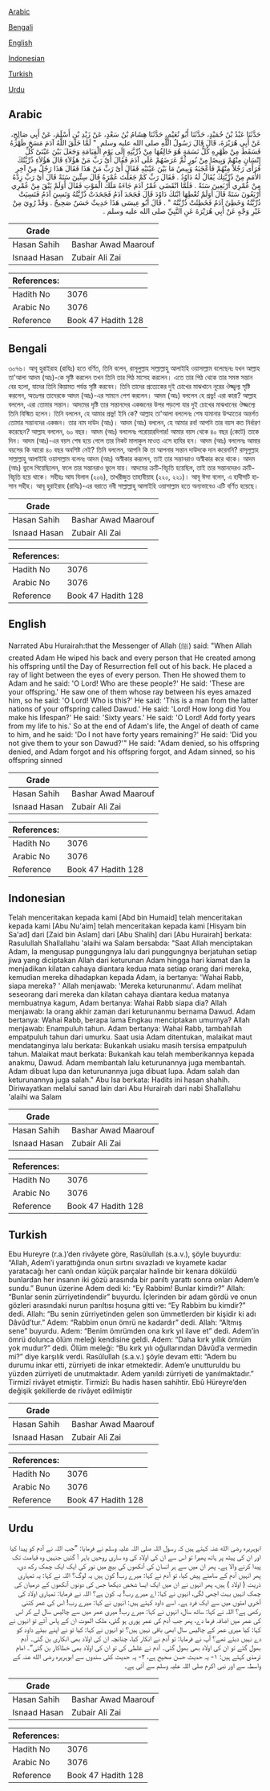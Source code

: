 [Arabic](#arabic)

[Bengali](#bengali)

[English](#english)

[Indonesian](#indonesian)

[Turkish](#turkish)

[Urdu](#urdu)

## Arabic


<div dir="rtl" lang="ar" style={{fontSize:'larger',backgroundColor:'#f8f9fa',padding:20}}>
حَدَّثَنَا عَبْدُ بْنُ حُمَيْدٍ، حَدَّثَنَا أَبُو نُعَيْمٍ، حَدَّثَنَا هِشَامُ بْنُ سَعْدٍ، عَنْ زَيْدِ بْنِ أَسْلَمَ، عَنْ أَبِي صَالِحٍ، عَنْ أَبِي هُرَيْرَةَ، قَالَ قَالَ رَسُولُ اللَّهِ صلى الله عليه وسلم ‏ "‏ لَمَّا خَلَقَ اللَّهُ آدَمَ مَسَحَ ظَهْرَهُ فَسَقَطَ مِنْ ظَهْرِهِ كُلُّ نَسَمَةٍ هُوَ خَالِقُهَا مِنْ ذُرِّيَّتِهِ إِلَى يَوْمِ الْقِيَامَةِ وَجَعَلَ بَيْنَ عَيْنَىْ كُلِّ إِنْسَانٍ مِنْهُمْ وَبِيصًا مِنْ نُورٍ ثُمَّ عَرَضَهُمْ عَلَى آدَمَ فَقَالَ أَىْ رَبِّ مَنْ هَؤُلاَءِ قَالَ هَؤُلاَءِ ذُرِّيَّتُكَ فَرَأَى رَجُلاً مِنْهُمْ فَأَعْجَبَهُ وَبِيصُ مَا بَيْنَ عَيْنَيْهِ فَقَالَ أَىْ رَبِّ مَنْ هَذَا فَقَالَ هَذَا رَجُلٌ مِنْ آخِرِ الأُمَمِ مِنْ ذُرِّيَّتِكَ يُقَالُ لَهُ دَاوُدُ ‏.‏ فَقَالَ رَبِّ كَمْ جَعَلْتَ عُمْرَهُ قَالَ سِتِّينَ سَنَةً قَالَ أَىْ رَبِّ زِدْهُ مِنْ عُمْرِي أَرْبَعِينَ سَنَةً ‏.‏ فَلَمَّا انْقَضَى عُمْرُ آدَمَ جَاءَهُ مَلَكُ الْمَوْتِ فَقَالَ أَوَلَمْ يَبْقَ مِنْ عُمْرِي أَرْبَعُونَ سَنَةً قَالَ أَوَلَمْ تُعْطِهَا ابْنَكَ دَاوُدَ قَالَ فَجَحَدَ آدَمُ فَجَحَدَتْ ذُرِّيَّتُهُ وَنَسِيَ آدَمُ فَنَسِيَتْ ذُرِّيَّتُهُ وَخَطِئَ آدَمُ فَخَطِئَتْ ذُرِّيَّتُهُ ‏"‏ ‏.‏ قَالَ أَبُو عِيسَى هَذَا حَدِيثٌ حَسَنٌ صَحِيحٌ ‏.‏ وَقَدْ رُوِيَ مِنْ غَيْرِ وَجْهٍ عَنْ أَبِي هُرَيْرَةَ عَنِ النَّبِيِّ صلى الله عليه وسلم ‏.‏
</div>
<div style={{backgroundColor:'#f8f9fa',padding:20, marginBottom: 10}}><table> <thead> <tr> <th>Grade</th> <th></th> </tr> </thead> <tbody> <tr><td>Hasan Sahih</td><td>Bashar Awad Maarouf</td></tr><tr><td>Isnaad Hasan</td><td>Zubair Ali Zai</td></tr></tbody></table><table> <thead> <tr> <th>References:</th> <th></th> </tr> </thead> <tbody><tr><td>Hadith No</td><td>3076</td></tr><tr><td>Arabic No</td><td>3076</td></tr><tr><td>Reference</td><td>Book 47 Hadith 128</td></tr></tbody></table></div>

## Bengali


<div dir="ltr" lang="bn" style={{fontSize:'larger',backgroundColor:'#f8f9fa',padding:20}}>
৩০৭৬। আবূ হুরাইরাহ (রাযিঃ) হতে বর্ণিত, তিনি বলেন, রাসূলুল্লাহ সাল্লাল্লাহু আলাইহি ওয়াসাল্লাম বলেছেনঃ যখন আল্লাহ তা'আলা আদম (আঃ)-কে সৃষ্টি করলেন তখন তিনি তার পিঠ মাসেহ করলেন। এতে তার পিঠ থেকে তার সমস্ত সন্তান বের হলো, যাদের তিনি কিয়ামত পর্যন্ত সৃষ্টি করবেন। তিনি তাদের প্রত্যেকের দুই চোখের মাঝখানে নূরের ঔজ্জ্বল্য সৃষ্টি করলেন, অতঃপর তাদেরকে আদম (আঃ)-এর সামনে পেশ করলেন। আদম (আঃ) বললেন হে প্ৰভু! এরা কারা? আল্লাহ বললেন, এরা তোমার সন্তান। আদমের দৃষ্টি তার সন্তানদের একজনের উপর পড়লো যার দুই চোখের মাঝখানের ঔজ্জল্যে তিনি বিস্মিত হলেন। তিনি বললেন, হে আমার প্রভু! ইনি কে? আল্লাহ তা'আলা বললেনঃ শেষ যামানার উম্মাতের অন্তর্গত তোমার সন্তানদের একজন। তার নাম দাউদ (আঃ)। আদম (আঃ) বললেন, হে আমার রব! আপনি তার বয়স কত নির্ধারণ করেছেন? আল্লাহ বললেন, ৬০ বছর। আদম (আঃ) বললেনঃ পরোয়ারদিগার! আমার বয়স থেকে ৪০ বছর (কেটে) তাকে দিন। আদম (আঃ)-এর বয়স শেষ হয়ে গেলে তার নিকট মালাকুল মাওত এসে হাযির হন। আদম (আঃ) বললেনঃ আমার বয়সের কি আরো ৪০ বছর অবশিষ্ট নেই? তিনি বললেন, আপনি কি তা আপনার সন্তান দাউদকে দান করেননি? রাসূলুল্লাহ সাল্লাল্লাহু আলাইহি ওয়াসাল্লাম বলেনঃ আদম (আঃ) অস্বীকার করলেন, তাই তার সন্তানরাও অস্বীকার করে থাকে। আদম (আঃ) ভুলে গিয়েছিলেন, ফলে তার সন্তানরাও ভুলে যায়। আদমের ক্রটি-বিচূতি হয়েছিল, তাই তার সন্তানদেরও ক্রটি-বিচূতি হয়ে থাকে। সহীহঃ আয যিলাল (২০৬), তাখরীজুত তাহাবীয়াহ (২২০, ২২১)। আবূ ঈসা বলেন, এ হাদীসটি হাসান সহীহ। আবূ হুরাইরাহ (রাযিঃ)-এর বরাতে নবী সাল্লাল্লাহু আলাইহি ওয়াসাল্লাম হতে অন্যভাবেও এটি বর্ণিত হয়েছে।
</div>
<div style={{backgroundColor:'#f8f9fa',padding:20, marginBottom: 10}}><table> <thead> <tr> <th>Grade</th> <th></th> </tr> </thead> <tbody> <tr><td>Hasan Sahih</td><td>Bashar Awad Maarouf</td></tr><tr><td>Isnaad Hasan</td><td>Zubair Ali Zai</td></tr></tbody></table><table> <thead> <tr> <th>References:</th> <th></th> </tr> </thead> <tbody><tr><td>Hadith No</td><td>3076</td></tr><tr><td>Arabic No</td><td>3076</td></tr><tr><td>Reference</td><td>Book 47 Hadith 128</td></tr></tbody></table></div>

## English


<div dir="ltr" lang="en" style={{fontSize:'larger',backgroundColor:'#f8f9fa',padding:20}}>
Narrated Abu Hurairah:that the Messenger of Allah (ﷺ) said: "When Allah created Adam He wiped his back and every person that He created among his offspring until the Day of Resurrection fell out of his back. He placed a ray of light between the eyes of every person. Then He showed them to Adam and he said: 'O Lord! Who are these people?' He said: 'These are your offspring.' He saw one of them whose ray between his eyes amazed him, so he said: 'O Lord! Who is this?' He said: 'This is a man from the latter nations of your offspring called Dawud.' He said: 'Lord! How long did You make his lifespan?' He said: 'Sixty years.' He said: 'O Lord! Add forty years from my life to his.' So at the end of Adam's life, the Angel of death of came to him, and he said: 'Do I not have forty years remaining?' He said: 'Did you not give them to your son Dawud?'" He said: "Adam denied, so his offspring denied, and Adam forgot and his offspring forgot, and Adam sinned, so his offspring sinned
</div>
<div style={{backgroundColor:'#f8f9fa',padding:20, marginBottom: 10}}><table> <thead> <tr> <th>Grade</th> <th></th> </tr> </thead> <tbody> <tr><td>Hasan Sahih</td><td>Bashar Awad Maarouf</td></tr><tr><td>Isnaad Hasan</td><td>Zubair Ali Zai</td></tr></tbody></table><table> <thead> <tr> <th>References:</th> <th></th> </tr> </thead> <tbody><tr><td>Hadith No</td><td>3076</td></tr><tr><td>Arabic No</td><td>3076</td></tr><tr><td>Reference</td><td>Book 47 Hadith 128</td></tr></tbody></table></div>

## Indonesian


<div dir="ltr" lang="id" style={{fontSize:'larger',backgroundColor:'#f8f9fa',padding:20}}>
Telah menceritakan kepada kami [Abd bin Humaid] telah menceritakan kepada kami [Abu Nu'aim] telah menceritakan kepada kami [Hisyam bin Sa'ad] dari [Zaid bin Aslam] dari [Abu Shalih] dari [Abu Hurairah] berkata: Rasulullah Shallallahu 'alaihi wa Salam bersabda: "Saat Allah menciptakan Adam, Ia mengusap punggungnya lalu dari punggungnya berjatuhan setiap jiwa yang diciptakan Allah dari keturunan Adam hingga hari kiamat dan Ia menjadikan kilatan cahaya diantara kedua mata setiap orang dari mereka, kemudian mereka dihadapkan kepada Adam, ia bertanya: 'Wahai Rabb, siapa mereka? ' Allah menjawab: 'Mereka keturunanmu'. Adam melihat seseorang dari mereka dan kilatan cahaya diantara kedua matanya membuatnya kagum, Adam bertanya: Wahai Rabb siapa dia? Allah menjawab: Ia orang akhir zaman dari keturunanmu bernama Dawud. Adam bertanya: Wahai Rabb, berapa lama Engkau menciptakan umurnya? Allah menjawab: Enampuluh tahun. Adam bertanya: Wahai Rabb, tambahilah empatpuluh tahun dari umurku. Saat usia Adam ditentukan, malaikat maut mendatanginya lalu berkata: Bukankah usiaku masih tersisa empatpuluh tahun. Malaikat maut berkata: Bukankah kau telah memberikannya kepada anakmu, Dawud. Adam membantah lalu keturunannya juga membantah. Adam dibuat lupa dan keturunannya juga dibuat lupa. Adam salah dan keturunannya juga salah." Abu Isa berkata: Hadits ini hasan shahih. Diriwayatkan melalui sanad lain dari Abu Hurairah dari nabi Shallallahu 'alaihi wa Salam
</div>
<div style={{backgroundColor:'#f8f9fa',padding:20, marginBottom: 10}}><table> <thead> <tr> <th>Grade</th> <th></th> </tr> </thead> <tbody> <tr><td>Hasan Sahih</td><td>Bashar Awad Maarouf</td></tr><tr><td>Isnaad Hasan</td><td>Zubair Ali Zai</td></tr></tbody></table><table> <thead> <tr> <th>References:</th> <th></th> </tr> </thead> <tbody><tr><td>Hadith No</td><td>3076</td></tr><tr><td>Arabic No</td><td>3076</td></tr><tr><td>Reference</td><td>Book 47 Hadith 128</td></tr></tbody></table></div>

## Turkish


<div dir="ltr" lang="tr" style={{fontSize:'larger',backgroundColor:'#f8f9fa',padding:20}}>
Ebu Hureyre (r.a.)’den rivâyete göre, Rasûlullah (s.a.v.), şöyle buyurdu: “Allah, Adem’i yarattığında onun sırtını sıvazladı ve kıyamete kadar yaratacağı her canlı ondan küçük parçalar halinde bir kenara döküldü bunlardan her insanın iki gözü arasında bir parıltı yarattı sonra onları Adem’e sundu.” Bunun üzerine Adem dedi ki: “Ey Rabbim! Bunlar kimdir?” Allah: “Bunlar senin zürriyetindendir” buyurdu. İçlerinden bir adam gördü ve onun gözleri arasındaki nurun parıltısı hoşuna gitti ve: “Ey Rabbim bu kimdir?” dedi. Allah: “Bu senin zürriyetinden gelen son ümmetlerden bir kişidir ki adı Dâvûd’tur.” Adem: “Rabbim onun ömrü ne kadardır” dedi. Allah: “Altmış sene” buyurdu. Adem: “Benim ömrümden ona kırk yıl ilave et” dedi. Adem’in ömrü dolunca ölüm meleği kendisine geldi. Adem: “Daha kırk yıllık ömrüm yok mudur?” dedi. Ölüm meleği: “Bu kırk yılı oğullarından Dâvûd’a vermedin mi?” diye karşılık verdi. Rasûlullah (s.a.v.) şöyle devam etti: “Adem bu durumu inkar etti, zürriyeti de inkar etmektedir. Adem’e unutturuldu bu yüzden zürriyeti de unutmaktadır. Adem yanıldı zürriyeti de yanılmaktadır.” Tirmizî rivâyet etmiştir. Tirmizî: Bu hadis hasen sahihtir. Ebû Hüreyre’den değişik şekillerde de rivâyet edilmiştir
</div>
<div style={{backgroundColor:'#f8f9fa',padding:20, marginBottom: 10}}><table> <thead> <tr> <th>Grade</th> <th></th> </tr> </thead> <tbody> <tr><td>Hasan Sahih</td><td>Bashar Awad Maarouf</td></tr><tr><td>Isnaad Hasan</td><td>Zubair Ali Zai</td></tr></tbody></table><table> <thead> <tr> <th>References:</th> <th></th> </tr> </thead> <tbody><tr><td>Hadith No</td><td>3076</td></tr><tr><td>Arabic No</td><td>3076</td></tr><tr><td>Reference</td><td>Book 47 Hadith 128</td></tr></tbody></table></div>

## Urdu


<div dir="rtl" lang="ur" style={{fontSize:'larger',backgroundColor:'#f8f9fa',padding:20}}>
ابوہریرہ رضی الله عنہ کہتے ہیں کہ رسول اللہ صلی اللہ علیہ وسلم نے فرمایا: ”جب اللہ نے آدم کو پیدا کیا اور ان کی پیٹھ پر ہاتھ پھیرا تو اس سے ان کی اولاد کی وہ ساری روحیں باہر آ گئیں جنہیں وہ قیامت تک پیدا کرنے والا ہے۔ پھر ان میں سے ہر انسان کی آنکھوں کی بیچ میں نور کی ایک ایک چمک رکھ دی، پھر انہیں آدم کے سامنے پیش کیا، تو آدم نے کہا: میرے رب! کون ہیں یہ لوگ؟ اللہ نے کہا: یہ تمہاری ذریت ( اولاد ) ہیں، پھر انہوں نے ان میں ایک ایسا شخص دیکھا جس کی دونوں آنکھوں کے درمیان کی چمک انہیں بہت اچھی لگی، انہوں نے کہا: اے میرے رب! یہ کون ہے؟ اللہ نے فرمایا: تمہاری اولاد کی آخری امتوں میں سے ایک فرد ہے۔ اسے داود کہتے ہیں: انہوں نے کہا: میرے رب! اس کی عمر کتنی رکھی ہے؟ اللہ نے کہا: ساٹھ سال، انہوں نے کہا: میرے رب! میری عمر میں سے چالیس سال لے کر اس کی عمر میں اضافہ فرما دے، پھر جب آدم کی عمر پوری ہو گئی، ملک الموت ان کے پاس آئے تو انہوں نے کہا: کیا میری عمر کے چالیس سال ابھی باقی نہیں ہیں؟ تو انہوں نے کہا: کیا تو نے اپنے بیٹے داود کو دے نہیں دیئے تھے؟ آپ نے فرمایا: تو آدم نے انکار کیا، چنانچہ ان کی اولاد بھی انکاری بن گئی۔ آدم بھول گئے تو ان کی اولاد بھی بھول گئی۔ آدم نے غلطی کی تو ان کی اولاد بھی خطاکار بن گئی“۔ امام ترمذی کہتے ہیں: ۱- یہ حدیث حسن صحیح ہے، ۲- یہ حدیث کئی سندوں سے ابوہریرہ رضی الله عنہ کے واسطہ سے اور نبی اکرم صلی اللہ علیہ وسلم سے آئی ہے۔
</div>
<div style={{backgroundColor:'#f8f9fa',padding:20, marginBottom: 10}}><table> <thead> <tr> <th>Grade</th> <th></th> </tr> </thead> <tbody> <tr><td>Hasan Sahih</td><td>Bashar Awad Maarouf</td></tr><tr><td>Isnaad Hasan</td><td>Zubair Ali Zai</td></tr></tbody></table><table> <thead> <tr> <th>References:</th> <th></th> </tr> </thead> <tbody><tr><td>Hadith No</td><td>3076</td></tr><tr><td>Arabic No</td><td>3076</td></tr><tr><td>Reference</td><td>Book 47 Hadith 128</td></tr></tbody></table></div>